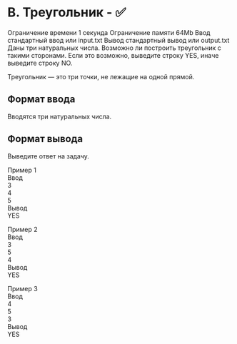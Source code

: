 # B. Треугольник - ✅
Ограничение времени	1 секунда
Ограничение памяти	64Mb
Ввод	стандартный ввод или input.txt
Вывод	стандартный вывод или output.txt
Даны три натуральных числа. Возможно ли построить треугольник с такими сторонами. Если это возможно, выведите строку YES, иначе выведите строку NO.

Треугольник — это три точки, не лежащие на одной прямой.

## Формат ввода
Вводятся три натуральных числа.

## Формат вывода
Выведите ответ на задачу.

Пример 1  
Ввод  
3  
4  
5  
Вывод  
YES

Пример 2  
Ввод  
3  
5  
4  
Вывод  
YES

Пример 3  
Ввод  
4  
5  
3  
Вывод  
YES